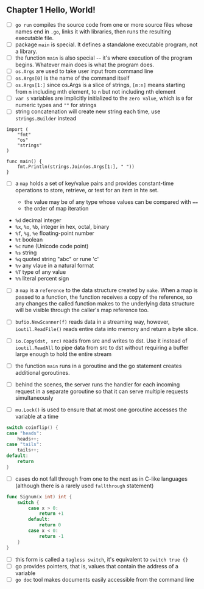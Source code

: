 ## Chapter 1 Hello, World!

- [ ] `go run` compiles the source code from one or more source files whose names end in `.go`, links it with libraries, then runs the resulting executable file.
- [ ] package `main` is special. It defines a standalone executable program, not a library.
- [ ] the function `main` is also special -- it's where execution of the program begins. Whatever main does is what the program does.
- [ ] `os.Args` are used to take user input from command line
- [ ] `os.Args[0]` is the name of the command itself
- [ ] `os.Args[1:]` since os.Args is a slice of strings, `[m:n]` means starting from `m` including mth element, to `n` but not including nth element
- [ ] `var s` variables are implicitly initialized to the `zero value`, which is `0` for numeric types and `""` for strings
- [ ] string concatenation will create new string each time, use `strings.Builder` instead

```
import (
	"fmt"
	"os"
	"strings"
)

func main() {
	fmt.Println(strings.Join(os.Args[1:], " "))
}

```

- [ ] a `map` holds a set of key/value pairs and provides constant-time operations to store, retrieve, or test for an item in hte set.

  - the value may be of any type whose values can be compared with `==`
  - the order of map iteration

- `%d` decimal integer
- `%x`, `%o`, `%b`, integer in hex, octal, binary
- `%f`, `%g`, `%e` floating-point number
- `%t` boolean
- `%c` rune (Unicode code point)
- `%s` string
- `%q` quoted string "abc" or rune 'c'
- `%v` any vlaue in a natural format
- `%T` type of any value
- `%%` literal percent sign

- [ ] a `map` is a `reference` to the data structure created by `make`. When a map is passed to a function, the function receives a copy of the reference, so any changes the called function makes to the underlying data structure will be visible through the caller's map reference too.

- [ ] `bufio.NewScanner(f)` reads data in a streaming way, however, `ioutil.ReadFile()` reads entire data into memory and return a byte slice.
- [ ] `io.Copy(dst, src)` reads from src and writes to dst. Use it instead of `ioutil.ReadAll` to pipe data from src to dst without requiring a buffer large enough to hold the entire stream
- [ ] the function `main` runs in a goroutine and the go statement creates additional goroutines.
- [ ] behind the scenes, the server runs the handler for each incoming request in a separate goroutine so that it can serve multiple requests simultaneously
- [ ] `mu.Lock()` is used to ensure that at most one goroutine accesses the variable at a time

```go
switch coinflip() {
case "heads":
	heads++;
case "tails":
	tails++;
default:
	return
}
```

- [ ] cases do not fall through from one to the next as in C-like languages (although there is a rarely used `fallthrough` statement)

```go
func Signum(x int) int {
	switch {
		case x > 0:
			return +1
		default:
			return 0
		case x < 0:
			return -1
	}
}
```

- [ ] this form is called a `tagless switch`, it's equivalent to `switch true {}`
- [ ] go provides pointers, that is, values that contain the address of a variable
- [ ] `go doc` tool makes documents easily accessible from the command line
